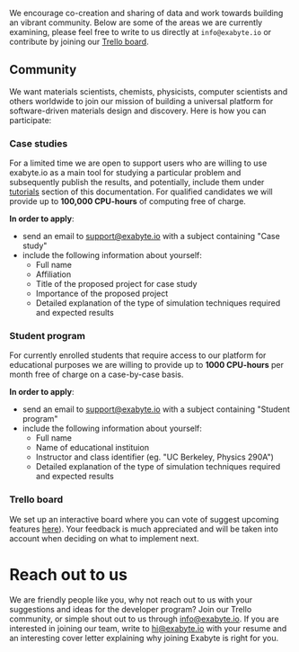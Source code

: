 We encourage co-creation and sharing of data and work towards building an vibrant community. Below are some of the areas we are currently examining, please feel free to write to us directly at `info@exabyte.io` or contribute by joining our [Trello board](https://trello.com/b/89eLrRW0/future-feature-bucket-list).

## Community

We want materials scientists, chemists, physicists, computer scientists and others worldwide to join our mission of building a universal platform for software-driven materials design and discovery. Here is how you can participate:

### Case studies

For a limited time we are open to support users who are willing to use exabyte.io as a main tool for studying a particular problem and subsequently publish the results, and potentially, include them under [tutorials](/getting-started/run-first-simulation.md) section of this documentation. For qualified candidates we will provide up to **100,000 CPU-hours** of computing free of charge.

**In order to apply**:

- send an email to support@exabyte.io with a subject containing "Case study"
- include the following information about yourself:
    - Full name
    - Affiliation
    - Title of the proposed project for case study
    - Importance of the proposed project
    - Detailed explanation of the type of simulation techniques required and expected results

### Student program

For currently enrolled students that require access to our platform for educational purposes we are willing to provide up to **1000 CPU-hours** per month free of charge on a case-by-case basis.

**In order to apply**:

- send an email to support@exabyte.io with a subject containing "Student program"
- include the following information about yourself:
    - Full name
    - Name of educational instituion
    - Instructor and class identifier (eg. "UC Berkeley, Physics 290A")
    - Detailed explanation of the type of simulation techniques required and expected results

### Trello board

We set up an interactive board where you can vote of suggest upcoming features [here](https://trello.com/b/89eLrRW0/exabyte-io-feature-roadmap)). Your feedback is much appreciated and will be taken into account when deciding on what to implement next.

# Reach out to us

We are friendly people like you, why not reach out to us with your suggestions and ideas for the developer program? Join our Trello community, or simple shout out to us through info@exabyte.io. If you are interested in joining our team, write to hi@exabyte.io with your resume and an interesting cover letter explaining why joining Exabyte is right for you.

